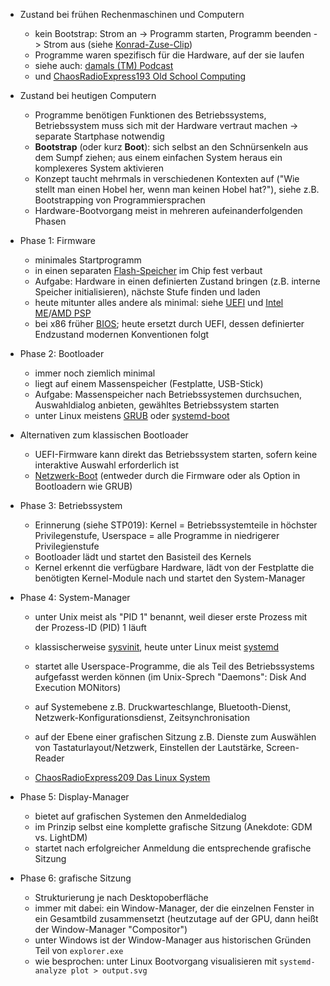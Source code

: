 - Zustand bei frühen Rechenmaschinen und Computern
    - kein Bootstrap: Strom an -> Programm starten, Programm beenden -> Strom aus (siehe [Konrad-Zuse-Clip](https://www.youtube.com/watch?v=n8Yo-wD-QTo ))
    - Programme waren spezifisch für die Hardware, auf der sie laufen
    - siehe auch: [damals (TM) Podcast](https://damals-tm-podcast.de/)
    - und [ChaosRadioExpress193 Old School Computing](https://cre.fm/cre193-old-school-computing)

- Zustand bei heutigen Computern
    - Programme benötigen Funktionen des Betriebssystems, Betriebssystem muss sich mit der Hardware vertraut machen -> separate Startphase notwendig
    - **Bootstrap** (oder kurz **Boot**): sich selbst an den Schnürsenkeln aus dem Sumpf ziehen; aus einem einfachen System heraus ein komplexeres System aktivieren
    - Konzept taucht mehrmals in verschiedenen Kontexten auf ("Wie stellt man einen Hobel her, wenn man keinen Hobel hat?"), siehe z.B. Bootstrapping von Programmiersprachen
    - Hardware-Bootvorgang meist in mehreren aufeinanderfolgenden Phasen

- Phase 1: Firmware
    - minimales Startprogramm
    - in einen separaten [Flash-Speicher](https://de.wikipedia.org/wiki/Flash-Speicher ) im Chip fest verbaut
    - Aufgabe: Hardware in einen definierten Zustand bringen (z.B. interne Speicher initialisieren), nächste Stufe finden und laden
    - heute mitunter alles andere als minimal: siehe [UEFI](https://de.wikipedia.org/wiki/Unified_Extensible_Firmware_Interface ) und [Intel ME](https://de.wikipedia.org/wiki/Intel#Intel_Management_Engine_seit_2008 )/[AMD PSP](https://de.wikipedia.org/wiki/AMD_Security_Processor )
    - bei x86 früher [BIOS](https://de.wikipedia.org/wiki/BIOS ); heute ersetzt durch UEFI, dessen definierter Endzustand modernen Konventionen folgt

- Phase 2: Bootloader
    - immer noch ziemlich minimal
    - liegt auf einem Massenspeicher (Festplatte, USB-Stick)
    - Aufgabe: Massenspeicher nach Betriebssystemen durchsuchen, Auswahldialog anbieten, gewähltes Betriebssystem starten
    - unter Linux meistens [GRUB](https://de.wikipedia.org/wiki/Grand_Unified_Bootloader ) oder [systemd-boot](https://en.wikipedia.org/wiki/Systemd-boot )

- Alternativen zum klassischen Bootloader
    - UEFI-Firmware kann direkt das Betriebssystem starten, sofern keine interaktive Auswahl erforderlich ist
    - [Netzwerk-Boot](https://de.wikipedia.org/wiki/Netzboot ) (entweder durch die Firmware oder als Option in Bootloadern wie GRUB)

- Phase 3: Betriebssystem
    - Erinnerung (siehe STP019): Kernel = Betriebssystemteile in höchster Privilegenstufe, Userspace = alle Programme in niedrigerer Privilegienstufe
    - Bootloader lädt und startet den Basisteil des Kernels
    - Kernel erkennt die verfügbare Hardware, lädt von der Festplatte die benötigten Kernel-Module nach und startet den System-Manager

- Phase 4: System-Manager
    - unter Unix meist als "PID 1" benannt, weil dieser erste Prozess mit der Prozess-ID (PID) 1 läuft
    - klassischerweise [sysvinit](https://de.wikipedia.org/wiki/SysVinit ), heute unter Linux meist [systemd](https://de.wikipedia.org/wiki/Systemd )
    - startet alle Userspace-Programme, die als Teil des Betriebssystems aufgefasst werden können (im Unix-Sprech "Daemons": Disk And Execution MONitors)
    - auf Systemebene z.B. Druckwarteschlange, Bluetooth-Dienst, Netzwerk-Konfigurationsdienst, Zeitsynchronisation
    - auf der Ebene einer grafischen Sitzung z.B. Dienste zum Auswählen von Tastaturlayout/Netzwerk, Einstellen der Lautstärke, Screen-Reader

    - [ChaosRadioExpress209 Das Linux System](https://cre.fm/cre209-das-linux-system)

- Phase 5: Display-Manager
    - bietet auf grafischen Systemen den Anmeldedialog
    - im Prinzip selbst eine komplette grafische Sitzung (Anekdote: GDM vs. LightDM)
    - startet nach erfolgreicher Anmeldung die entsprechende grafische Sitzung

- Phase 6: grafische Sitzung
    - Strukturierung je nach Desktopoberfläche
    - immer mit dabei: ein Window-Manager, der die einzelnen Fenster in ein Gesamtbild zusammensetzt (heutzutage auf der GPU, dann heißt der Window-Manager "Compositor")
    - unter Windows ist der Window-Manager aus historischen Gründen Teil von `explorer.exe`
    - wie besprochen: unter Linux Bootvorgang visualisieren mit `systemd-analyze plot > output.svg`
